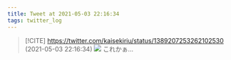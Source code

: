 ```yaml
---
title: Tweet at 2021-05-03 22:16:34
tags: twitter_log
---
```


> [!CITE] https://twitter.com/kaisekiriu/status/1389207253262102530 (2021-05-03 22:16:34)
> ![](https://twitter.com/kaisekiriu/status/1389207253262102530)
> これかぁ…

